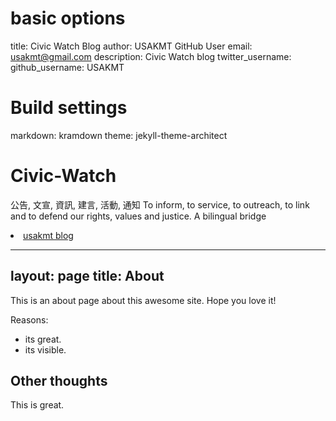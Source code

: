 # basic options
title: Civic Watch Blog 
author: USAKMT GitHub User
email: usakmt@gmail.com
description: Civic Watch blog
twitter_username: 
github_username:  USAKMT

# Build settings
markdown: kramdown
theme: jekyll-theme-architect




# Civic-Watch
公告, 文宣, 資訊, 建言, 活動, 通知 
To inform, to service, to outreach, to link and to defend our rights, values and justice. A bilingual bridge
<p>
<li> <a href="http://classic-blog.udn.com/usakmt" > usakmt blog </a></li></p>





---
layout: page
title: About
---

This is an about page about this awesome site.
Hope you love it!

Reasons:
- its great.
- its visible.

## Other thoughts

This is great.
